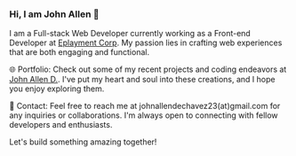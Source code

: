 ### Hi, I am John Allen 👋

I am a Full-stack Web Developer currently working as a Front-end Developer at [Eplayment Corp](https://www.eplayment.com). My passion lies in crafting web experiences that are both engaging and functional.

🌐 Portfolio: Check out some of my recent projects and coding endeavors at [John Allen D.](https://johnallend.netlify.app). I've put my heart and soul into these creations, and I hope you enjoy exploring them.

📧 Contact: Feel free to reach me at johnallendechavez23(at)gmail.com for any inquiries or collaborations. I'm always open to connecting with fellow developers and enthusiasts.

Let's build something amazing together!

